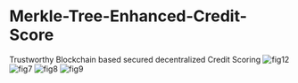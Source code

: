 # Merkle-Tree-Enhanced-Credit-Score
Trustworthy Blockchain based secured decentralized Credit Scoring
![fig12](https://github.com/user-attachments/assets/8877e71d-9710-44ef-9962-4af240859416)
![fig7](https://github.com/user-attachments/assets/05450c50-690e-4f13-9cd2-694129c4cdb1)
![fig8](https://github.com/user-attachments/assets/e34ed9c0-221c-4d3e-b5f3-d3563ae9d9fc)
![fig9](https://github.com/user-attachments/assets/ba6986ef-a09d-4646-a686-423b3335ae19)
